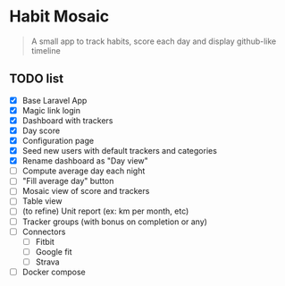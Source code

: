 # Habit Mosaic
> A small app to track habits, score each day and display github-like timeline

## TODO list

* [x] Base Laravel App
* [x] Magic link login
* [x] Dashboard with trackers
* [x] Day score
* [x] Configuration page
* [x] Seed new users with default trackers and categories
* [x] Rename dashboard as "Day view"
* [ ] Compute average day each night
* [ ] "Fill average day" button
* [ ] Mosaic view of score and trackers
* [ ] Table view
* [ ] (to refine) Unit report (ex: km per month, etc)
* [ ] Tracker groups (with bonus on completion or any)
* [ ] Connectors
  * [ ] Fitbit
  * [ ] Google fit
  * [ ] Strava
* [ ] Docker compose
